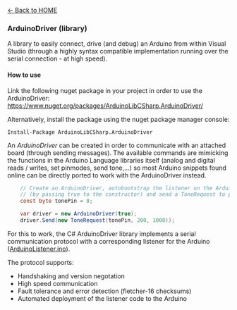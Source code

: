 [<- Back to HOME](../../../)

### ArduinoDriver (library) ###

A library to easily connect, drive (and debug) an Arduino from within Visual Studio (through a highly syntax compatible implementation running over the serial connection - at high speed).

#### How to use ####

Link the following nuget package in your project in order to use the ArduinoDriver: https://www.nuget.org/packages/ArduinoLibCSharp.ArduinoDriver/

Alternatively, install the package using the nuget package manager console:

```
Install-Package ArduinoLibCSharp.ArduinoDriver
```
An *ArduinoDriver* can be created in order to communicate with an attached board (through sending messages). The available commands are mimicking the functions in the Arduino Language libraries itself (analog and digital reads / writes, set pinmodes, send tone,...) so most Arduino snippets found online can be directly ported to work with the ArduinoDriver instead.

```csharp
    // Create an ArduinoDriver, autobootstrap the listener on the Arduino
    // (by passing true to the constructor) and send a ToneRequest to pin 8
    const byte tonePin = 8;

    var driver = new ArduinoDriver(true);
    driver.Send(new ToneRequest(tonePin, 200, 1000));
```
For this to work, the C# ArduinoDriver library implements a serial communication protocol with a corresponding listener for the Arduino ([ArduinoListener.ino](Source/ArduinoLibCSharp.ArduinoDriver/ArduinoListener/ArduinoListener.ino)).

The protocol supports:
* Handshaking and version negotation
* High speed communication
* Fault tolerance and error detection (fletcher-16 checksums)
* Automated deployment of the listener code to the Arduino


